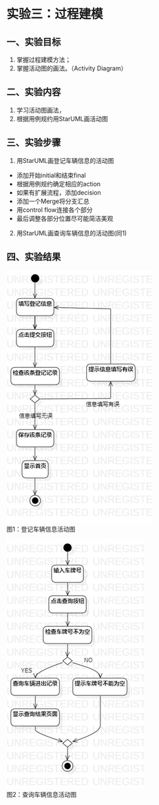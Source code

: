 # 实验三：过程建模
## 一、实验目标

1. 掌握过程建模方法；
2. 掌握活动图的画法。（Activity Diagram）

## 二、实验内容

1. 学习活动图画法，
2. 根据用例规约用StarUML画活动图

## 三、实验步骤

1. 用StarUML画登记车辆信息的活动图

  - 添加开始initial和结束final
  - 根据用例规约确定相应的action
  - 如果有扩展流程，添加decision
  - 添加一个Merge将分支汇总
  - 用control flow连接各个部分
  - 最后调整各部分位置尽可能简洁美观
  
2. 用StarUML画查询车辆信息的活动图(同1)

## 四、实验结果

![登记车辆信息活动图](./登记车辆信息活动图.jpg)  
图1：登记车辆信息活动图

![查询车辆信息活动图](./查询车辆信息活动图.jpg)  
图2：查询车辆信息活动图

